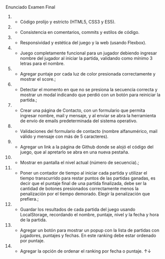 Enunciado Examen Final
1. - Código prolijo y estricto (HTML5, CSS3 y ES5).
2. - Consistencia en comentarios, commits y estilos de código.
3. - Responsividad y estética del juego y la web (usando Flexbox).
4. - Juego completamente funcional para un jugador debiendo ingresar nombre del jugador al iniciar la partida, validando como mínimo 3 letras para el nombre.
5. - Agregar puntaje por cada luz de color presionada correctamente y mostrar el score.;
6. - Detectar el momento en que no se presiona la secuencia correcta y mostrar un modal indicando que perdió con un botón para reiniciar la partida.;
7. - Crear una página de Contacto, con un formulario que permita ingresar nombre, mail y mensaje, y al enviar se abra la herramienta de envío de emails predeterminada del sistema operativo.
8. - Validaciones del formulario de contacto (nombre alfanumérico, mail válido y mensaje con más de 5 caracteres).
9. - Agregar un link a la página de Github donde se alojó el código del juego, que al apretarlo se abra en una nueva pestaña.
10. - Mostrar en pantalla el nivel actual (número de secuencia).;
11. - Poner un contador de tiempo al iniciar cada partida y utilizar el tiempo transcurrido para restar puntos de las partidas ganadas, es decir que el puntaje final de una partida finalizada, debe ser la cantidad de botones presionados correctamente menos la penalización por el tiempo demorado. Elegir la penalización que prefiera.;
12. - Guardar los resultados de cada partida del juego usando LocalStorage, recordando el nombre, puntaje, nivel y la fecha y hora de la partida.
13. - Agregar un botón para mostrar un popup con la lista de partidas con jugadores, puntajes y fechas. En este ranking debe estar ordenado por puntaje.
14. - Agregar la opción de ordenar el ranking por fecha o puntaje. ↑↓